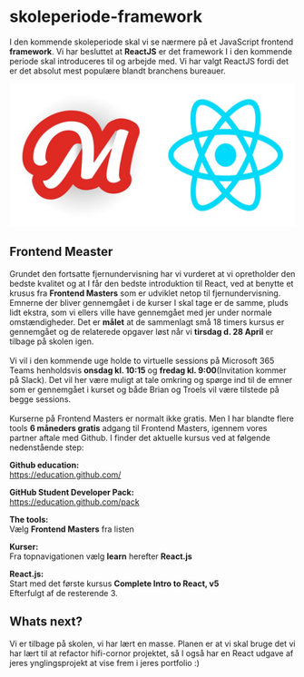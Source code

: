 # skoleperiode-framework

I den kommende skoleperiode skal vi se nærmere på et JavaScript frontend **framework**. Vi har besluttet at **ReactJS** er det framework I i den kommende periode skal introduceres til og arbejde med. Vi har valgt ReactJS fordi det er det absolut mest populære blandt branchens bureauer. 

![Frontend Masters ReactJS](https://github.com/rts-cmk-opgaver/skoleperiode-framework/blob/master/frontendmasters.jpg "Frontend Masters ReactJS")

## Frontend Measter

Grundet den fortsatte fjernundervisning har vi vurderet at vi opretholder den bedste kvalitet og at I får den bedste introduktion til React, ved at benytte et krusus fra **Frontend Masters** som er udviklet netop til fjernundervisning. Emnerne der bliver gennemgået i de kurser I skal tage er de samme, pluds lidt ekstra, som vi ellers ville have gennemgået med jer under normale omstændigheder. Det er **målet** at de sammenlagt små 18 timers kursus er gennemgået og de relaterede opgaver løst når vi **tirsdag d. 28 April** er tilbage på skolen igen.
<br><br>
Vi vil i den kommende uge holde to virtuelle sessions på Microsoft 365 Teams henholdsvis **onsdag kl. 10:15** og **fredag kl. 9:00**(Invitation kommer på Slack). Det vil her være muligt at tale omkring og spørge ind til de emner som er gennemgået i kurset og både Brian og Troels vil være tilstede på begge sessions.
<br><br>
Kurserne på Frontend Masters er normalt ikke gratis. Men I har blandte flere tools **6 måneders gratis** adgang til Frontend Masters, igennem vores partner aftale med Github. I finder det aktuelle kursus ved at følgende nedenstående step:<br>

**Github education:**<br>
https://education.github.com/<br>

**GitHub Student Developer Pack:**<br>
https://education.github.com/pack<br>

**The tools:**<br>
Vælg **Frontend Masters** fra listen<br>

**Kurser:**<br>
Fra topnavigationen vælg **learn** herefter **React.js**<br>

**React.js:**<br>
Start med det første kursus **Complete Intro to React, v5**<br>
Efterfulgt af de resterende 3.

## Whats next?
Vi er tilbage på skolen, vi har lært en masse. Planen er at vi skal bruge det vi har lært til at refactor hifi-cornor projektet, så I også har en React udgave af jeres ynglingsprojekt at vise frem i jeres portfolio :) 
